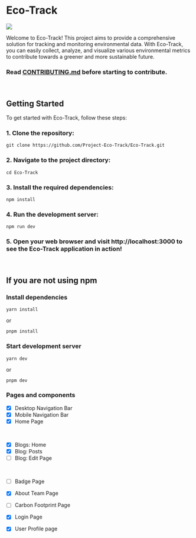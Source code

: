 # Eco-Track

<img src = "https://github.com/Project-Eco-Track/Eco-Track/actions/workflows/vercel.yml/badge.svg">

Welcome to Eco-Track! This project aims to provide a comprehensive solution for tracking and monitoring environmental data. With Eco-Track, you can easily collect, analyze, and visualize various environmental metrics to contribute towards a greener and more sustainable future.
### Read [CONTRIBUTING.md](https://github.com/Project-Eco-Track/Eco-Track/blob/main/CONTRIBUTING.md) before starting to contribute.


<br>

## Getting Started

To get started with Eco-Track, follow these steps:

### 1. Clone the repository:

```shell
git clone https://github.com/Project-Eco-Track/Eco-Track.git
```

### 2. Navigate to the project directory:

```shell
cd Eco-Track
```

### 3. Install the required dependencies:

```shell
npm install
```

### 4. Run the development server:

```shell
npm run dev
```

### 5. Open your web browser and visit http://localhost:3000 to see the Eco-Track application in action!

<br>

## If you are not using npm

### Install dependencies

```shell
yarn install
```

or

```shell
pnpm install
```

### Start development server

```shell
yarn dev
```

or

```shell
pnpm dev
```

### Pages and components
- [x] Desktop Navigation Bar
- [x] Mobile Navigation Bar
- [x] Home Page

<br>

- [x] Blogs: Home
- [x] Blog: Posts
- [ ] Blog: Edit Page

<br>

- [ ] Badge Page
- [x] About Team Page
- [ ] Carbon Footprint Page
- [x] Login Page
- [x] User Profile page

